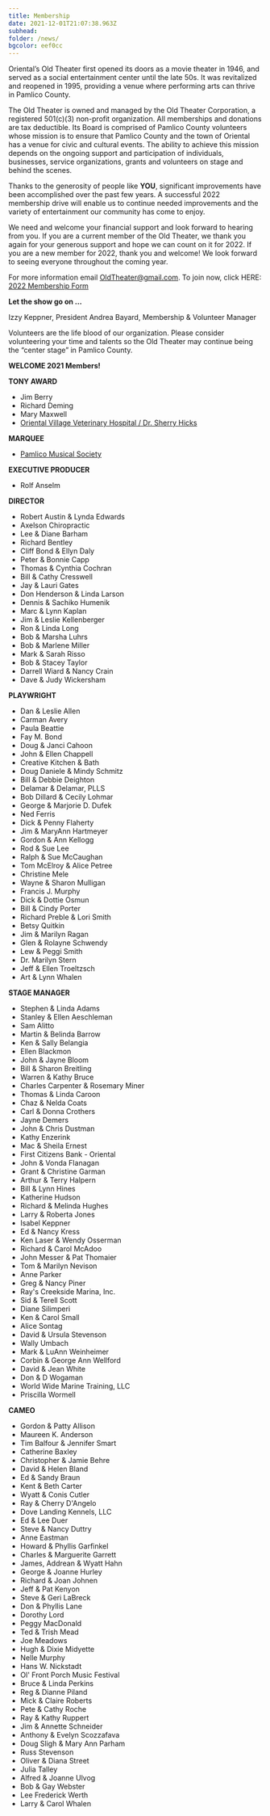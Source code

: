 ```yaml
---
title: Membership
date: 2021-12-01T21:07:38.963Z
subhead:
folder: /news/
bgcolor: eef0cc
---
```



Oriental’s Old Theater first opened its doors as a movie theater in 1946, and served  as a social entertainment center until the late 50s. It was revitalized and reopened in 1995, providing a venue where performing arts can thrive in Pamlico County.

The Old Theater is owned and managed by the Old Theater Corporation, a registered 501(c)(3) non-profit organization. All memberships and donations are tax deductible. Its Board is comprised of Pamlico County volunteers whose mission is to ensure that Pamlico County and the town of Oriental has a venue for civic and cultural events. The ability to achieve this mission depends on the ongoing support and participation of individuals, businesses, service organizations, grants and volunteers on stage and behind the scenes.

Thanks to the generosity of people like **YOU**, significant improvements have been accomplished over the past few years. A successful 2022 membership drive will enable us to continue needed improvements and the variety of entertainment our community has come to enjoy. 

We need and welcome your financial support and look forward to hearing from you. If you are a current member of the Old Theater, we thank you again for your generous support and hope we can count on it for 2022. If you are a new member for 2022, thank you and welcome!  We look forward to seeing everyone throughout the coming year. 

For more information email OldTheater@gmail.com. To join now, click HERE:  <a href="/file_download/91/2022_Membership_Form.pdf">2022 Membership Form</a>

**Let the show go on …**

Izzy Keppner, President 
Andrea Bayard, Membership & Volunteer Manager

Volunteers are the life blood of our organization. Please consider volunteering your time and talents so the Old Theater may continue being the “center stage” in Pamlico County.
 

 

**WELCOME 2021 Members!**
 
**TONY AWARD**
- Jim Berry
- Richard Deming
- Mary Maxwell
- [Oriental Village Veterinary Hospital / Dr. Sherry Hicks](https://www.orientalvillageveterinaryhospital.com)
 
**MARQUEE**
- [Pamlico Musical Society](https://www.pamlicomusic.org)
 
**EXECUTIVE PRODUCER**
- Rolf Anselm
 
**DIRECTOR**
- Robert Austin & Lynda Edwards 
- Axelson Chiropractic
- Lee & Diane Barham
- Richard Bentley
- Cliff Bond & Ellyn Daly
- Peter & Bonnie Capp
- Thomas & Cynthia Cochran
- Bill & Cathy Cresswell
- Jay & Lauri Gates
- Don Henderson & Linda Larson
- Dennis & Sachiko Humenik
- Marc & Lynn Kaplan
- Jim & Leslie Kellenberger
- Ron & Linda Long
- Bob & Marsha Luhrs
- Bob & Marlene Miller
- Mark & Sarah Risso
- Bob & Stacey Taylor
- Darrell Wiard & Nancy Crain
- Dave & Judy Wickersham

**PLAYWRIGHT**
- Dan & Leslie Allen
- Carman Avery
- Paula Beattie
- Fay M. Bond
- Doug & Janci Cahoon
- John & Ellen Chappell
- Creative Kitchen & Bath
- Doug Daniele & Mindy Schmitz
- Bill & Debbie Deighton
- Delamar & Delamar, PLLS
- Bob Dillard & Cecily Lohmar
- George & Marjorie D. Dufek
- Ned Ferris
- Dick & Penny Flaherty
- Jim & MaryAnn Hartmeyer
- Gordon & Ann Kellogg
- Rod & Sue Lee
- Ralph & Sue McCaughan
- Tom McElroy & Alice Petree
- Christine Mele
- Wayne & Sharon Mulligan
- Francis J. Murphy
- Dick & Dottie Osmun
- Bill & Cindy Porter
- Richard Preble & Lori Smith
- Betsy Quitkin
- Jim & Marilyn Ragan
- Glen & Rolayne Schwendy
- Lew & Peggi Smith
- Dr. Marilyn Stern
- Jeff & Ellen Troeltzsch
- Art & Lynn Whalen


**STAGE MANAGER**
- Stephen & Linda Adams
- Stanley & Ellen Aeschleman
- Sam Alitto
- Martin & Belinda Barrow
- Ken & Sally Belangia
- Ellen Blackmon
- John & Jayne Bloom
- Bill & Sharon Breitling
- Warren & Kathy Bruce
- Charles Carpenter & Rosemary Miner
- Thomas & Linda Caroon
- Chaz & Nelda Coats
- Carl & Donna Crothers
- Jayne Demers
- John & Chris Dustman
- Kathy Enzerink
- Mac & Sheila Ernest
- First Citizens Bank - Oriental
- John & Vonda Flanagan
- Grant & Christine Garman
- Arthur & Terry Halpern
- Bill & Lynn Hines
- Katherine Hudson
- Richard & Melinda Hughes
- Larry & Roberta Jones
- Isabel Keppner
- Ed & Nancy Kress
- Ken Laser & Wendy Osserman
- Richard & Carol McAdoo
- John Messer & Pat Thomaier
- Tom & Marilyn Nevison
- Anne Parker
- Greg & Nancy Piner
- Ray's Creekside Marina, Inc.
- Sid & Terell Scott
- Diane Silimperi
- Ken & Carol Small
- Alice Sontag
- David & Ursula Stevenson
- Wally Umbach
- Mark & LuAnn Weinheimer
- Corbin & George Ann Wellford
- David & Jean White
- Don & D Wogaman
- World Wide Marine Training, LLC
- Priscilla Wormell

**CAMEO**
- Gordon & Patty Allison
- Maureen K. Anderson
- Tim Balfour & Jennifer Smart
- Catherine Baxley
- Christopher & Jamie Behre
- David & Helen Bland
- Ed & Sandy Braun
- Kent & Beth Carter
- Wyatt & Conis Cutler
- Ray & Cherry D'Angelo
- Dove Landing Kennels, LLC
- Ed & Lee Duer
- Steve & Nancy Duttry
- Anne Eastman
- Howard & Phyllis Garfinkel
- Charles & Marguerite Garrett
- James, Addrean & Wyatt Hahn
- George & Joanne Hurley
- Richard & Joan Johnen
- Jeff & Pat Kenyon
- Steve & Geri LaBreck
- Don & Phyllis Lane
- Dorothy Lord
- Peggy MacDonald
- Ted & Trish Mead
- Joe Meadows
- Hugh & Dixie Midyette
- Nelle Murphy
- Hans W. Nickstadt
- Ol' Front Porch Music Festival
- Bruce & Linda Perkins
- Reg & Dianne Piland
- Mick & Claire Roberts
- Pete & Cathy Roche
- Ray & Kathy Ruppert
- Jim & Annette Schneider
- Anthony & Evelyn Scozzafava
- Doug Sligh & Mary Ann Parham
- Russ Stevenson
- Oliver & Diana Street
- Julia Talley
- Alfred & Joanne Ulvog
- Bob & Gay Webster
- Lee Frederick Werth
- Larry & Carol Whalen

